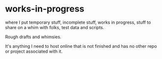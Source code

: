# works-in-progress
where I put temporary stuff, incomplete stuff, works in progress, stuff to share on a whim with folks, test data and scripts.

Rough drafts and whimsies.

It's anything I need to host online that is not finished and has no other repo or project associated with it.
